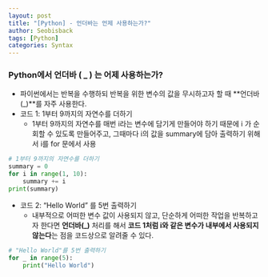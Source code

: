 ```yaml
---
layout: post
title: "[Python] - 언더바는 언제 사용하는가?"
author: Seobisback
tags: [Python]
categories: Syntax
---
```


### Python에서 언더바 ( _ ) 는 어제 사용하는가?

- 파이썬에서는 반복을 수행하되 반복을 위한 변수의 값을 무시하고자 할 때 **언더바(_)**를 자주 사용한다.
- 코드 1: 1부터 9까지의 자연수를 더하기
  - 1부터 9까지의 자연수를 매번 i라는 변수에 담기게 만들어야 하기 때문에 i 가 순회할 수 있도록 만들어주고, 그때마다 i의 값을 summary에 담아 출력하기 위해서 i를 for 문에서 사용

```python
# 1부터 9까지의 자연수를 더하기
summary = 0
for i in range(1, 10):
	summary += i
print(summary)
```

- 코드 2: “Hello World” 를 5번 출력하기
  - 내부적으로 어떠한 변수 값이 사용되지 않고, 단순하게 어떠한 작업을 반복하고자 한다면 **언더바(_)** 처리를 해서 **코드 1처럼 i와 같은 변수가 내부에서 사용되지 않는다**는 점을 코드상으로 알려줄 수 있다.

```python
# "Hello World"를 5번 출력하기
for _ in range(5):
	print("Hello World")
```